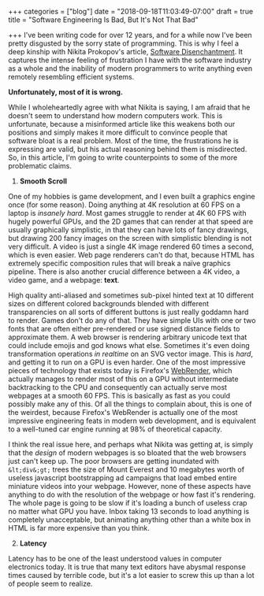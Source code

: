+++
categories = ["blog"]
date = "2018-09-18T11:03:49-07:00"
draft = true
title = "Software Engineering Is Bad, But It's Not That Bad"

+++
I've been writing code for over 12 years, and for a while now I've been pretty disgusted by the sorry state of programming. This is why I feel a deep kinship with Nikita Prokopov's article, [Software Disenchantment](http://tonsky.me/blog/disenchantment/ "Software Disenchantment"). It captures the intense feeling of frustration I have with the software industry as a whole and the inability of modern programmers to write anything even remotely resembling efficient systems.

**Unfortunately, most of it is wrong.**

While I wholeheartedly agree with what Nikita is saying, I am afraid that he doesn't seem to understand how modern computers work. This is unfortunate, because a misinformed article like this weakens both our positions and simply makes it more difficult to convince people that software bloat is a real problem. Most of the time, the frustrations he is expressing are valid, but his actual reasoning behind them is misdirected. So, in this article, I'm going to write counterpoints to some of the more problematic claims.

1. **Smooth Scroll**

One of my hobbies is game development, and I even built a graphics engine once (for some reason). Doing anything at 4K resolution at 60 FPS on a laptop is _insanely hard_. Most games struggle to render at 4K 60 FPS with hugely powerful GPUs, and the 2D games that can render at that speed are usually graphically simplistic, in that they can have lots of fancy drawings, but drawing 200 fancy images on the screen with simplistic blending is not very difficult. A video is just a single 4K image rendered 60 times a second, which is even easier. Web page renderers can't do that, because HTML has extremely specific composition rules that will break a naïve graphics pipeline. There is also another crucial difference between a 4K video, a video game, and a webpage: **text**.

High quality anti-aliased and sometimes sub-pixel hinted text at 10 different sizes on different colored backgrounds blended with different transparencies on all sorts of different buttons is just really goddamn hard to render. Games don't do any of that. They have simple UIs with one or two fonts that are often either pre-rendered or use signed distance fields to approximate them. A web browser is rendering arbitrary unicode text that could include emojis and god knows what else. Sometimes it's even doing transformation operations _in realtime_ on an SVG vector image. This is _hard_, and getting it to run on a GPU is even harder. One of the most impressive pieces of technology that exists today is Firefox's [WebRender](https://hacks.mozilla.org/2017/10/the-whole-web-at-maximum-fps-how-webrender-gets-rid-of-jank/), which actually manages to render most of this on a GPU without intermediate backtracking to the CPU and consequently can actually serve most webpages at a smooth 60 FPS. This is basically as fast as you could possibly make any of this. Of all the things to complain about, this is one of the weirdest, because Firefox's WebRender is actually one of the most impressive engineering feats in modern web development, and is equivalent to a well-tuned car engine running at 98% of theoretical capacity.

I think the real issue here, and perhaps what Nikita was getting at, is simply that the _design_ of modern webpages is so bloated that the web browsers just can't keep up. The poor browsers are getting inundated with `&lt;div&;gt;` trees the size of Mount Everest and 10 megabytes worth of useless javascript bootstrapping ad campaigns that load embed entire miniature videos into your webpage. However, none of these aspects have anything to do with the resolution of the webpage or how fast it's rendering. The whole page is going to be slow if it's loading a bunch of useless crap no matter what GPU you have. Inbox taking 13 seconds to load anything is completely unacceptable, but animating anything other than a white box in HTML is far more expensive than you think.

2. **Latency**

Latency has to be one of the least understood values in computer electronics today. It is true that many text editors have abysmal response times caused by terrible code, but it's a lot easier to screw this up than a lot of people seem to realize.